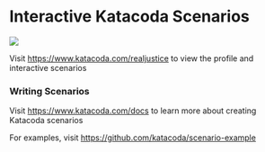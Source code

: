 # Interactive Katacoda Scenarios

[![](http://shields.katacoda.com/katacoda/realjustice/count.svg)](https://www.katacoda.com/realjustice "Get your profile on Katacoda.com")

Visit https://www.katacoda.com/realjustice to view the profile and interactive scenarios

### Writing Scenarios
Visit https://www.katacoda.com/docs to learn more about creating Katacoda scenarios

For examples, visit https://github.com/katacoda/scenario-example
